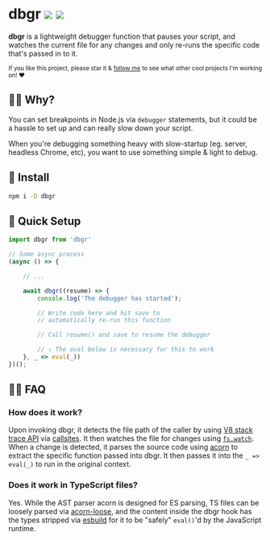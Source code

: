 # dbgr <a href="https://npm.im/dbgr"><img src="https://badgen.net/npm/v/dbgr"></a><!--<a href="https://npm.im/dbgr"><img src="https://badgen.net/npm/dm/dbgr"></a>--> <a href="https://packagephobia.now.sh/result?p=dbgr"><img src="https://packagephobia.now.sh/badge?p=dbgr"></a>

**dbgr** is a lightweight debugger function that pauses your script, and watches the current file for any changes and only re-runs the specific code that's passed in to it.


<sub>If you like this project, please star it & [follow me](https://github.com/privatenumber) to see what other cool projects I'm working on! ❤️</sub>

## 🙋‍♂️ Why?
You can set breakpoints in Node.js via `debugger` statements, but it could be a hassle to set up and can really slow down your script.

When you're debugging something heavy with slow-startup (eg. server, headless Chrome, etc), you want to use something simple & light to debug.

## 🚀 Install
```sh
npm i -D dbgr
```

## 🚦 Quick Setup

```js
import dbgr from 'dbgr'

// Some async process
(async () => {

    // ...

    await dbgr((resume) => {
        console.log('The debugger has started');

        // Write code here and hit save to
        // automatically re-run this function

        // Call resume() and save to resume the debugger

        // ↓ The eval below is necessary for this to work
    }, _ => eval(_))
})();
```

## 🙋‍♀️ FAQ
### How does it work?
Upon invoking dbgr, it detects the file path of the caller by using [V8 stack trace API](https://v8.dev/docs/stack-trace-api) via [callsites](https://github.com/sindresorhus/callsites). It then watches the file for changes using [`fs.watch`](https://nodejs.org/docs/latest/api/fs.html#fs_fs_watch_filename_options_listener). When a change is detected, it parses the source code using [acorn](https://github.com/acornjs/acorn) to extract the specific function passed into dbgr. It then passes it into the `_ => eval(_)` to run in the original context.

### Does it work in TypeScript files?
Yes. While the AST parser acorn is designed for ES parsing, TS files can be loosely parsed via [acorn-loose](https://github.com/acornjs/acorn/tree/master/acorn-loose), and the content inside the dbgr hook has the types stripped via [esbuild](https://esbuild.github.io/) for it to be "safely" `eval()`'d by the JavaScript runtime.
